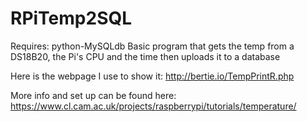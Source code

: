 RPiTemp2SQL
===========

Requires: python-MySQLdb
Basic program that gets the temp from a DS18B20, the Pi's CPU and the time then uploads it to a database

Here is the webpage I use to show it: http://bertie.io/TempPrintR.php

More info and set up can be found here: https://www.cl.cam.ac.uk/projects/raspberrypi/tutorials/temperature/
